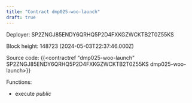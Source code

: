 ```yaml
---
title: "Contract dmp025-woo-launch"
draft: true
---
```

Deployer: SP2ZNGJ85ENDY6QRHQ5P2D4FXKGZWCKTB2T0Z55KS


 



Block height: 148723 (2024-05-03T22:37:46.000Z)

Source code: {{<contractref "dmp025-woo-launch" SP2ZNGJ85ENDY6QRHQ5P2D4FXKGZWCKTB2T0Z55KS dmp025-woo-launch>}}

Functions:

* execute _public_
